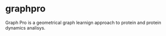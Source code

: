 # graphpro


Graph Pro is a geometrical graph learnign approach to protein and protein dynamics analisys. 


